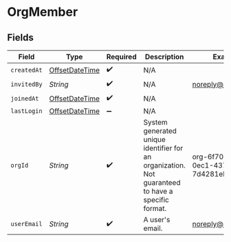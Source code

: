 # OrgMember


## Fields

| Field                                                                                             | Type                                                                                              | Required                                                                                          | Description                                                                                       | Example                                                                                           |
| ------------------------------------------------------------------------------------------------- | ------------------------------------------------------------------------------------------------- | ------------------------------------------------------------------------------------------------- | ------------------------------------------------------------------------------------------------- | ------------------------------------------------------------------------------------------------- |
| `createdAt`                                                                                       | [OffsetDateTime](https://docs.oracle.com/javase/8/docs/api/java/time/OffsetDateTime.html)         | :heavy_check_mark:                                                                                | N/A                                                                                               |                                                                                                   |
| `invitedBy`                                                                                       | *String*                                                                                          | :heavy_check_mark:                                                                                | N/A                                                                                               | noreply@hathora.dev                                                                               |
| `joinedAt`                                                                                        | [OffsetDateTime](https://docs.oracle.com/javase/8/docs/api/java/time/OffsetDateTime.html)         | :heavy_check_mark:                                                                                | N/A                                                                                               |                                                                                                   |
| `lastLogin`                                                                                       | [OffsetDateTime](https://docs.oracle.com/javase/8/docs/api/java/time/OffsetDateTime.html)         | :heavy_minus_sign:                                                                                | N/A                                                                                               |                                                                                                   |
| `orgId`                                                                                           | *String*                                                                                          | :heavy_check_mark:                                                                                | System generated unique identifier for an organization. Not guaranteed to have a specific format. | org-6f706e83-0ec1-437a-9a46-7d4281eb2f39                                                          |
| `userEmail`                                                                                       | *String*                                                                                          | :heavy_check_mark:                                                                                | A user's email.                                                                                   | noreply@hathora.dev                                                                               |
